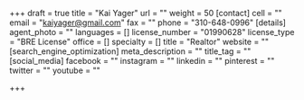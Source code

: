 +++
draft = true
title = "Kai Yager"
url = ""
weight = 50
[contact]
cell = ""
email = "kaiyager@gmail.com"
fax = ""
phone = "310-648-0996"
[details]
agent_photo = ""
languages = []
license_number = "01990628"
license_type = "BRE License"
office = []
specialty = []
title = "Realtor"
website = ""
[search_engine_optimization]
meta_description = ""
title_tag = ""
[social_media]
facebook = ""
instagram = ""
linkedin = ""
pinterest = ""
twitter = ""
youtube = ""

+++

